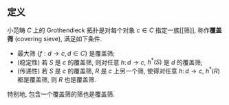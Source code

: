 ## 定义

小范畴 $C$ 上的 Grothendieck 拓扑是对每个对象 $c\in C$ 指定一族[[筛]], 称作**覆盖筛** (covering sieve), 满足如下条件.

- 最大筛 $\{f: d \to c, d\in C\}$ 是覆盖筛;
- (稳定性) 若 $S$ 是 $c$ 的覆盖筛, 则对任意 $h\colon d\to c$, $h^*(S)$ 是 $d$ 的覆盖筛;
- (传递性) 若 $S$ 是 $c$ 的覆盖筛, $R$ 是 $c$ 上另一个筛, 使得对任意 $h\colon d\to c$, $h^*(R)$ 都是覆盖筛, 则 $R$ 也是覆盖筛.

特别地, 包含一个覆盖筛的筛也是覆盖筛.
